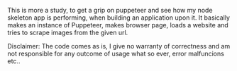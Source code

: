 This is more a study, to get a grip on puppeteer and see how my node skeleton app is performing, when building an application upon it. 
It basically makes an instance of Puppeteer, makes browser page, loads a website and tries to scrape images from the given url.

Disclaimer:
The code comes as is, I give no warranty of correctness and am not responsible for any outcome of usage what so ever, error malfuncions etc..
